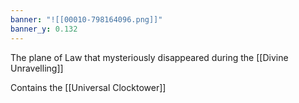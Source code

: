 ```yaml
---
banner: "![[00010-798164096.png]]"
banner_y: 0.132
---
```


The plane of Law that mysteriously disappeared during the [[Divine Unravelling]]

Contains the [[Universal Clocktower]]